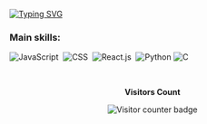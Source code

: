 [![Typing SVG](https://readme-typing-svg.herokuapp.com/?color=000000&size=35&center=true&vCenter=true&width=1000&lines=I´m+Computer+Science+Student;Be+Welcome!+:%29)](https://git.io/typing-svg)

### Main skills:
![JavaScript](https://img.shields.io/badge/-JavaScript-0D1117?style=for-the-badge&logo=javascript&labelColor=0D1117)&nbsp;
![CSS](https://img.shields.io/badge/-CSS-0D1117?style=for-the-badge&logo=CSS3&logoColor=1572B6&labelColor=0D1117)&nbsp;
![React.js](https://img.shields.io/badge/-React.js-0D1117?style=for-the-badge&logo=react&labelColor=0D1117)&nbsp;
![Python](https://img.shields.io/badge/-Python-0D1117?style=for-the-badge&logo=python&labelColor=0D1117)
![C](https://img.shields.io/badge/-C-0D1117?style=for-the-badge&logo=c&labelColor=0D1117)

<div align="center">
  <br>
  <p align="center"><b>Visitors Count</b></p>  
  <p align="center">
    <img src="https://api.countapi.xyz/hit/tiagoAH/visits?&render=badge" alt="Visitor counter badge" />
  </p> 
  <br>
</div> 
